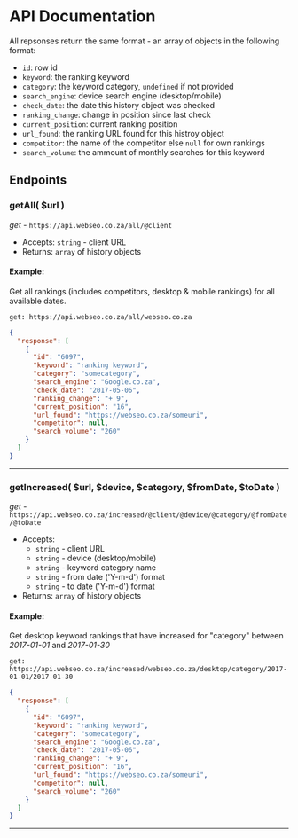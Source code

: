 # API Documentation

All repsonses return the same format - an array of objects in the following format:

- `id`: row id
- `keyword`: the ranking keyword
- `category`: the keyword category, `undefined` if not provided
- `search_engine`: device search engine (desktop/mobile)
- `check_date`: the date this history object was checked
- `ranking_change`: change in position since last check
- `current_position`: current ranking position
- `url_found`: the ranking URL found for this histroy object
- `competitor`: the name of the competitor else `null` for own rankings
- `search_volume`: the ammount of monthly searches for this keyword

## Endpoints

### getAll( $url )

_get_ -  `https://api.webseo.co.za/all/@client`

- Accepts: `string` - client URL
- Returns: `array` of history objects  

#### Example:

Get all rankings (includes competitors, desktop & mobile rankings) for all available dates.

`get: https://api.webseo.co.za/all/webseo.co.za`

```json
{
  "response": [
    {
      "id": "6097",
      "keyword": "ranking keyword",
      "category": "somecategory",
      "search_engine": "Google.co.za",
      "check_date": "2017-05-06",
      "ranking_change": "+ 9",
      "current_position": "16",
      "url_found": "https://webseo.co.za/someuri",
      "competitor": null,
      "search_volume": "260"
    }
  ] 
}
```
<hr>

### getIncreased( $url, $device, $category, $fromDate, $toDate )

_get_ - `https://api.webseo.co.za/increased/@client/@device/@category/@fromDate/@toDate`

- Accepts: 
  - `string` - client URL
  - `string` - device (desktop/mobile)
  - `string` - keyword category name
  - `string` - from date ('Y-m-d') format
  - `string` - to date ('Y-m-d') format
- Returns: `array` of history objects

#### Example:
Get desktop keyword rankings that have increased for "category" between _2017-01-01_ and _2017-01-30_

`get: https://api.webseo.co.za/increased/webseo.co.za/desktop/category/2017-01-01/2017-01-30`

```json
{
  "response": [
    {
      "id": "6097",
      "keyword": "ranking keyword",
      "category": "somecategory",
      "search_engine": "Google.co.za",
      "check_date": "2017-05-06",
      "ranking_change": "+ 9",
      "current_position": "16",
      "url_found": "https://webseo.co.za/someuri",
      "competitor": null,
      "search_volume": "260"
    }
  ] 
}
```

<hr>